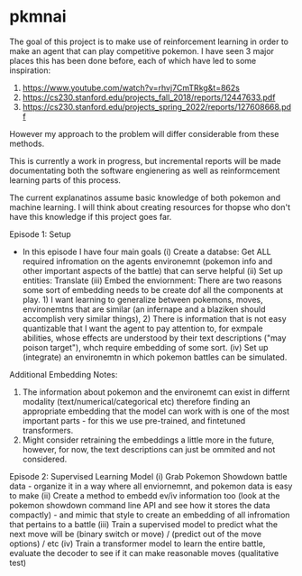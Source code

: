 # pkmnai

The goal of this project is to make use of reinforcement learning in order to make an agent that can play competitive pokemon. I have seen 3 major places this has been done before, each of which have led to some inspiration:
1) https://www.youtube.com/watch?v=rhvj7CmTRkg&t=862s 
2) https://cs230.stanford.edu/projects_fall_2018/reports/12447633.pdf
3) https://cs230.stanford.edu/projects_spring_2022/reports/127608668.pdf

However my approach to the problem will differ considerable from these methods.

This is currently a work in progress, but incremental reports will be made documentating both the software engienering as well as reinformcement learning parts of this process. 

The current explanatinos assume basic knowledge of both pokemon and machine learning. I will think about creating resources for thopse who don't have this knowledge if this project goes far.

Episode 1: Setup 
- In this episode I have four main goals
(i) Create a databse: Get ALL required infromation on the agents environemnt (pokemon info and other important aspects of the battle) that can serve helpful
(ii) Set up entities: Translate
(iii) Embed the enviornment: There are two reasons some sort of embedding needs to be create dof all the components at play. 1) I want learning to generalize between pokemons, moves, environemtns that are similar (an infernape and a blaziken should accomplish very similar things), 2) There is information that is not easy quantizable that I want the agent to pay attention to, for exmpale abilities, whose effects are understood by their text descriptions ("may poison target"), whch require embedding of some sort. 
(iv) Set up (integrate) an environemtn in which pokemon battles can be simulated. 

Additional Embedding Notes:
1) The information about pokemon and the environemt can exist in differnt modality (text/numerical/categorical etc) therefore finding an appropriate embedding that the model can work with is one of the most important parts - for this we use pre-trained, and fintetuned transformers.
2) Might consider retraining the embeddings a little more in the future, however, for now, the text descriptions can just be ommited and not considered.

Episode 2: Supervised Learning Model
(i) Grab Pokemon Showdown battle data - organize it in a way where all enviornemnt, and pokemon data is easy to make
(ii) Create a method to embedd ev/iv information too (look at the pokemon showdown command line API and see how it stores the data compactly) - and mimic that style to create an embedding of all infromation that pertains to a battle
(iii) Train a supervised model to predict what the next move will be (binary switch or move) / (predict out of the move options) / etc
(iv) Train a transformer model to learn the entire battle, evaluate the decoder to see if it can make reasonable moves (qualitative test)
